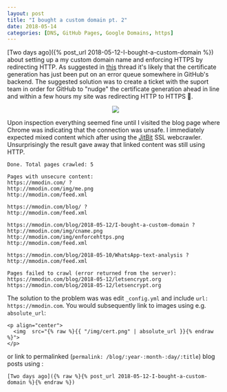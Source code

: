 ```yaml
---
layout: post
title: "I bought a custom domain pt. 2"
date: 2018-05-14
categories: [DNS, GitHub Pages, Google Domains, https]
---
```


[Two days ago]({% post_url 2018-05-12-I-bought-a-custom-domain %}) about setting up a my custom domain name and enforcing HTTPS by redirecting HTTP. As suggested in [this](https://github.community/t5/Pages/How-to-enable-https-support-on-custom-domains/m-p/6923#M463) thread it's likely that the certificate generation has just been put on an error queue somewhere in GitHub's backend. The suggested solution was to create a ticket with the suport team in order for GitHub to "nudge" the certificate generation ahead in line and within a few hours my site was redirecting HTTP to HTTPS 🙂.


<p align="center">
  <img  src="{{ "/img/cert.png" | absolute_url }}">
</p>


Upon inspection everything seemed fine until I visited the blog page where Chrome was indicating that the connection was unsafe. I immediately expected mixed content which after using the [JitBit](https://www.jitbit.com/sslcheck/) SSL webcrawler. Unsurprisingly the result gave away that linked content was still using HTTP.

```
Done. Total pages crawled: 5

Pages with unsecure content:
https://mmodin.com/ ?
http://mmodin.com/img/me.png
http://mmodin.com/feed.xml

https://mmodin.com/blog/ ?
http://mmodin.com/feed.xml

https://mmodin.com/blog/2018-05-12/I-bought-a-custom-domain ?
http://mmodin.com/img/cname.png
http://mmodin.com/img/enforcehttps.png
http://mmodin.com/feed.xml

https://mmodin.com/blog/2018-05-10/WhatsApp-text-analysis ?
http://mmodin.com/feed.xml

Pages failed to crawl (error returned from the server):
https://mmodin.com/blog/2018-05-12/letsencrypt.org
https://mmodin.com/blog/2018-05-12/letsencrypt.org
```

The solution to the problem was was edit `_config.yml` and include `url: https://mmodin.com`. You would subsequently link to images using e.g. `absolute_url`:

```
<p align="center">
  <img  src="{% raw %}{{ "/img/cert.png" | absolute_url }}{% endraw %}">
</p>

```
or link to permalinked (`permalink: /blog/:year-:month-:day/:title`) blog posts using :
```
[Two days ago]({% raw %}{% post_url 2018-05-12-I-bought-a-custom-domain %}{% endraw %})
```